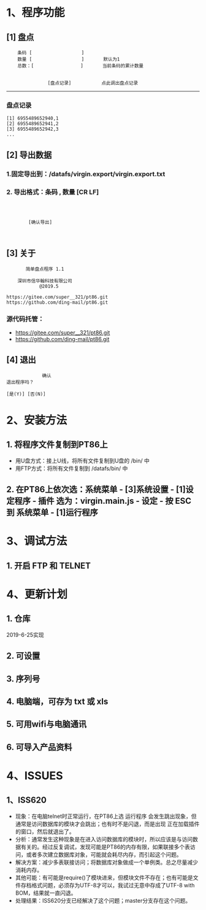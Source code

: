 # 1、程序功能

## [1] 盘点

```
    条码 [                  ]   
    数量 [                  ]       默认为1
    总数：[                 ]       当前条码的累计数量


               [盘点记录]           点此调出盘点记录
```
---

### 盘点记录
    [1] 6955489652940,1
    [2] 6955489652941,2
    [3] 6955489652942,3
    ...

## [2] 导出数据
### 1.固定导出到：/datafs/virgin.export/virgin.export.txt
### 2. 导出格式：条码 , 数量 [CR LF]
```



        [确认导出]



```

## [3] 关于
           简单盘点程序 1.1

        深圳市信华翰科技有限公司
                @2019.5

    https://gitee.com/super__321/pt86.git
    https://github.com/ding-mail/pt86.git

### 源代码托管：
- https://gitee.com/super__321/pt86.git
- https://github.com/ding-mail/pt86.git

## [4] 退出

                 确认
    退出程序吗？

    [是(Y)] [否(N)]


# 2、安装方法
## 1. 将程序文件复制到PT86上
- 用U盘方式：接上U线，将所有文件复制到U盘的 /bin/ 中
- 用FTP方式：将所有文件复制到 /datafs/bin/ 中

## 2. 在PT86上依次选：系统菜单 - [3]系统设置 - [1]设定程序 - 插件 选为：virgin.main.js - 设定 - 按 ESC 到 系统菜单 - [1]运行程序

# 3、调试方法
## 1. 开启 FTP 和 TELNET

# 4、更新计划
## 1. 仓库 
2019-6-25实现

## 2. 可设置
## 3. 序列号
## 4. 电脑端，可存为 txt 或 xls
## 5. 可用wifi与电脑通讯
## 6. 可导入产品资料


# 4、ISSUES
## 1、ISS620
- 现象：在电脑telnet时正常运行，在PT86上选 运行程序 会发生跳出现象，但通常是访问数据库的模块才会跳出；也有时不是闪退，而是出现 正在加载插件 的窗口，然后就退出了。
- 分析：通常发生这种现象是在进入访问数据库的模块时，所以应该是与访问数据有关的。经过反复调试，发现可能是PT86的内存有限，如果联接多个表访问，或者多次建立数据库对象，可能就会耗尽内存，而引起这个问题。
- 解决方案：减少多表联接访问；将数据库对象做成一个单例类。总之尽量减少消耗内存。
- 其他可能：有可能是require()了模块进来，但模块文件不存在；也有可能是文件存档格式问题，必须存为UTF-8才可以，我试过无意中存成了UTF-8 with BOM，结果就一直闪退。
- 处理结果：ISS620分支已经解决了这个问题；master分支存在这个问题。